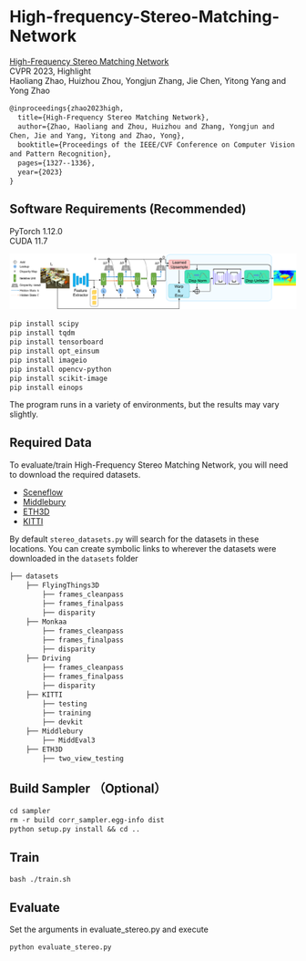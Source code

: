 # High-frequency-Stereo-Matching-Network

[High-Frequency Stereo Matching Network](https://github.com/David-Zhao-1997/High-frequency-Stereo-Matching-Network/releases/download/v1.0.0/High-frequency.Stereo.Matching.Network.pdf)<br/>
CVPR 2023, Highlight<br/>
Haoliang Zhao, Huizhou Zhou, Yongjun Zhang, Jie Chen, Yitong Yang and Yong Zhao<br/>

```
@inproceedings{zhao2023high,
  title={High-Frequency Stereo Matching Network},
  author={Zhao, Haoliang and Zhou, Huizhou and Zhang, Yongjun and Chen, Jie and Yang, Yitong and Zhao, Yong},
  booktitle={Proceedings of the IEEE/CVF Conference on Computer Vision and Pattern Recognition},
  pages={1327--1336},
  year={2023}
}
```

## Software Requirements (Recommended)
PyTorch 1.12.0 <br/>
CUDA 11.7

![avatar](./DLNR.png)

```Shell
pip install scipy
pip install tqdm
pip install tensorboard
pip install opt_einsum
pip install imageio
pip install opencv-python
pip install scikit-image
pip install einops
```
The program runs in a variety of environments, but the results may vary slightly.

## Required Data
To evaluate/train High-Frequency Stereo Matching Network, you will need to download the required datasets. 
* [Sceneflow](https://lmb.informatik.uni-freiburg.de/resources/datasets/SceneFlowDatasets.en.html#:~:text=on%20Academic%20Torrents-,FlyingThings3D,-Driving) 
* [Middlebury](https://vision.middlebury.edu/stereo/data/)
* [ETH3D](https://www.eth3d.net/datasets#low-res-two-view-test-data)
* [KITTI](http://www.cvlibs.net/datasets/kitti/eval_scene_flow.php?benchmark=stereo)

By default `stereo_datasets.py` will search for the datasets in these locations. You can create symbolic links to wherever the datasets were downloaded in the `datasets` folder

```Shell
├── datasets
    ├── FlyingThings3D
        ├── frames_cleanpass
        ├── frames_finalpass
        ├── disparity
    ├── Monkaa
        ├── frames_cleanpass
        ├── frames_finalpass
        ├── disparity
    ├── Driving
        ├── frames_cleanpass
        ├── frames_finalpass
        ├── disparity
    ├── KITTI
        ├── testing
        ├── training
        ├── devkit
    ├── Middlebury
        ├── MiddEval3
    ├── ETH3D
        ├── two_view_testing
```


## Build Sampler （Optional）
```Shell
cd sampler
rm -r build corr_sampler.egg-info dist
python setup.py install && cd ..
```

## Train
```Shell
bash ./train.sh
```

## Evaluate
Set the arguments in evaluate_stereo.py and execute
```Shell
python evaluate_stereo.py
```
